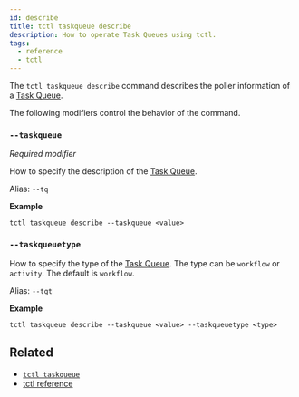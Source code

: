 ```yaml
---
id: describe
title: tctl taskqueue describe
description: How to operate Task Queues using tctl.
tags:
  - reference
  - tctl
---
```


The `tctl taskqueue describe` command describes the poller information of a [Task Queue](/docs/content/what-is-a-task-queue).

The following modifiers control the behavior of the command.

### `--taskqueue`

_Required modifier_

How to specify the description of the [Task Queue](/docs/content/what-is-a-task-queue).

Alias: `--tq`

**Example**

```
tctl taskqueue describe --taskqueue <value>
```

### `--taskqueuetype`

How to specify the type of the [Task Queue](/docs/content/what-is-a-task-queue). The type can be `workflow` or `activity`. The default is `workflow`.

Alias: `--tqt`

**Example**

```
tctl taskqueue describe --taskqueue <value> --taskqueuetype <type>
```

## Related

- [`tctl taskqueue`](../taskqueue)
- [tctl reference](/docs/reference/tctl)
